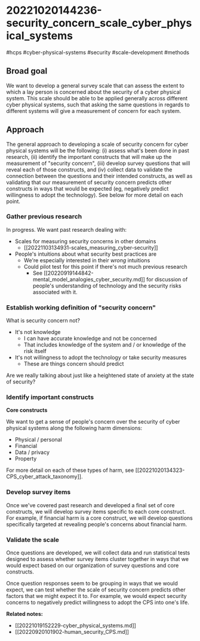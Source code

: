 # 20221020144236-security_concern_scale_cyber_physical_systems
#hcps #cyber-physical-systems #security #scale-development #methods

## Broad goal

We want to develop a general survey scale that can assess the extent to which
a lay person is concerned about the security of a cyber physical system. This
scale should be able to be applied generally across different cyber physical
systems, such that asking the same questions in regards to different systems
will give a measurement of concern for each system.

## Approach

The general approach to developing a scale of security concern for cyber
physical systems will be the following: (i) assess what's been done in past
research, (ii) identify the important constructs that will make up the
measurement of "security concern", (iii) develop survey questions that will
reveal each of those constructs, and (iv) collect data to validate the
connection between the questions and their intended constructs, as well as
validating that our measurement of security concern predicts other constructs
in ways that would be expected (eg, negatively predict willingness to adopt
the technology). See below for more detail on each point.


### Gather previous research

In progress. We want past research dealing with:

* Scales for measuring security concerns in other domains
	* [[20221103134931-scales_measuring_cyber-security]]
* People's intuitions about what security best practices are
    * We're especially interested in their *wrong* intuitions
    * Could pilot test for this point if there's not much previous research
        * See [[20220919144842-mental_model_analogies_cyber_security.md]] for
            discussion of people's understanding of technology and the
            security risks associated with it.

### Establish working definition of "security concern"

What is security concern not?

* It's not knowledge
	* I can have accurate knowledge and not be concerned
	* That includes knowledge of the system and / or knowledge of the risk itself
* It's not willingness to adopt the technology or take security measures
	* These are things concern should predict

Are we really talking about just like a heightened state of anxiety at the state of security?

### Identify important constructs

**Core constructs**

We want to get a sense of people's concern over the security of cyber physical systems along the following harm dimensions:

* Physical / personal
* Financial
* Data / privacy
* Property

For more detail on each of these types of harm, see [[20221020134323-CPS_cyber_attack_taxonomy]].

### Develop survey items

Once we've covered past research and developed a final set of core constructs,
we will develop survey items specific to each core construct. For example, if
financial harm is a core construct, we will develop questions specifically
targeted at revealing people's concerns about financial harm.

### Validate the scale

Once questions are developed, we will collect data and run statistical tests
designed to assess whether survey items cluster together in ways that we would
expect based on our organization of survey questions and core constructs.

Once question responses seem to be grouping in ways that we would expect, we
can test whether the scale of security concern predicts other factors that we
might expect it to. For example, we would expect security concerns to
negatively predict willingness to adopt the CPS into one's life.

**Related notes:**
* [[20221019152229-cyber_physical_systems.md]]
* [[20220920101902-human_security_CPS.md]]
